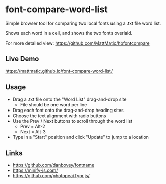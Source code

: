 # font-compare-word-list

Simple browser tool for comparing two local fonts using a .txt file word list.

Shows each word in a cell, and shows the two fonts overlaid.

For more detailed view: https://github.com/MattMatic/hbfontcompare

## Live Demo
https://mattmatic.github.io/font-compare-word-list/

## Usage
- Drag a .txt file onto the "Word List" drag-and-drop site
	- File should be one word per line
- Drag each font onto the drag-and-drop heading sites
- Choose the text alignment with radio buttons
- Use the Prev / Next buttons to scroll through the word list
	- Prev = Alt-2
	- Next = Alt-3
- Type in a "Start" position and click "Update" to jump to a location

## Links
- https://github.com/danbovey/fontname
- https://minify-js.com/
- https://github.com/photopea/Typr.js/

